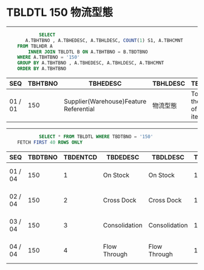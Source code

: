 # TBLDTL 150 物流型態 

---

```sql
            SELECT
       A.TBHTBNO , A.TBHEDESC, A.TBHLDESC, COUNT(1) S1, A.TBHCMNT
    FROM TBLHDR A
        INNER JOIN TBLDTL B ON A.TBHTBNO = B.TBDTBNO
    WHERE A.TBHTBNO = '150'
    GROUP BY A.TBHTBNO , A.TBHEDESC, A.TBHLDESC, A.TBHCMNT
    ORDER BY A.TBHTBNO

```

|SEQ|TBHTBNO|TBHEDESC|TBHLDESC|TBHCMNT|S1|
| -- | -- | -- | -- | -- | -- |
|01 / 01|150|Supplier(Warehouse)Feature Referential|物流型態|To set up the mode of delivery item|4|


---


```sql
            SELECT * FROM TBLDTL WHERE TBDTBNO = '150'
    FETCH FIRST 40 ROWS ONLY

```

|SEQ|TBDTBNO|TBDENTCD|TBDEDESC|TBDLDESC|TBDACCES|TBDNUM1|TBDNUM2|TBDNUM3|TBDNUM4|TBDCHA1|TBDCHA2|TBDCHA3|TBDCHA4|TBDDAT1|TBDDAT2|TBDCRE|TBDUPD|TBDUSR|
| -- | -- | -- | -- | -- | -- | -- | -- | -- | -- | -- | -- | -- | -- | -- | -- | -- | -- | -- |
|01 / 04|150|1|On Stock|On Stock|1|null|null|null|null|null|null|null|null|null|null|2009-03-27 00:00:00.0|2015-05-29 19:00:49.0|SSFIX_25550|
|02 / 04|150|2|Cross Dock|Cross Dock|1|null|null|null|null|null|null|null|null|null|null|2009-03-27 00:00:00.0|2015-05-29 19:00:49.0|SSFIX_25550|
|03 / 04|150|3|Consolidation|Consolidation|1|null|null|null|null|null|null|null|null|null|null|2009-03-27 00:00:00.0|2015-05-29 19:00:49.0|SSFIX_25550|
|04 / 04|150|4|Flow Through|Flow Through|1|null|null|null|null|null|null|null|null|null|null|2009-03-27 00:00:00.0|2015-05-29 19:00:49.0|SSFIX_25550|

